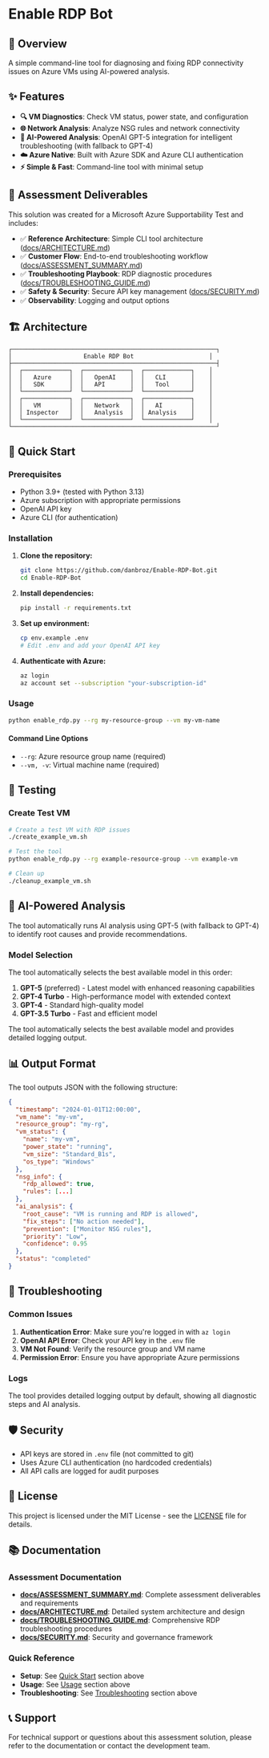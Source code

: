 # Enable RDP Bot

## 🚀 Overview

A simple command-line tool for diagnosing and fixing RDP connectivity issues on Azure VMs using AI-powered analysis.

## ✨ Features

- **🔍 VM Diagnostics**: Check VM status, power state, and configuration
- **🌐 Network Analysis**: Analyze NSG rules and network connectivity
- **🧠 AI-Powered Analysis**: OpenAI GPT-5 integration for intelligent troubleshooting (with fallback to GPT-4)
- **☁️ Azure Native**: Built with Azure SDK and Azure CLI authentication
- **⚡ Simple & Fast**: Command-line tool with minimal setup

## 🎯 Assessment Deliverables

This solution was created for a Microsoft Azure Supportability Test and includes:

- ✅ **Reference Architecture**: Simple CLI tool architecture ([docs/ARCHITECTURE.md](docs/ARCHITECTURE.md))
- ✅ **Customer Flow**: End-to-end troubleshooting workflow ([docs/ASSESSMENT_SUMMARY.md](docs/ASSESSMENT_SUMMARY.md))
- ✅ **Troubleshooting Playbook**: RDP diagnostic procedures ([docs/TROUBLESHOOTING_GUIDE.md](docs/TROUBLESHOOTING_GUIDE.md))
- ✅ **Safety & Security**: Secure API key management ([docs/SECURITY.md](docs/SECURITY.md))
- ✅ **Observability**: Logging and output options

## 🏗️ Architecture

```
┌─────────────────────────────────────────────────────────┐
│                    Enable RDP Bot                     │
├─────────────────────────────────────────────────────────┤
│  ┌─────────────┐  ┌─────────────┐  ┌─────────────┐    │
│  │   Azure     │  │   OpenAI    │  │   CLI       │    │
│  │   SDK       │  │   API       │  │   Tool      │    │
│  └─────────────┘  └─────────────┘  └─────────────┘    │
│  ┌─────────────┐  ┌─────────────┐  ┌─────────────┐    │
│  │   VM        │  │   Network   │  │   AI        │    │
│  │ Inspector   │  │   Analysis  │  │ Analysis    │    │
│  └─────────────┘  └─────────────┘  └─────────────┘    │
└─────────────────────────────────────────────────────────┘
```

## 🚀 Quick Start

### Prerequisites

- Python 3.9+ (tested with Python 3.13)
- Azure subscription with appropriate permissions
- OpenAI API key
- Azure CLI (for authentication)

### Installation

1. **Clone the repository:**
   ```bash
   git clone https://github.com/danbroz/Enable-RDP-Bot.git
   cd Enable-RDP-Bot
   ```

2. **Install dependencies:**
   ```bash
   pip install -r requirements.txt
   ```

3. **Set up environment:**
   ```bash
   cp env.example .env
   # Edit .env and add your OpenAI API key
   ```

4. **Authenticate with Azure:**
   ```bash
   az login
   az account set --subscription "your-subscription-id"
   ```


### Usage

```bash
python enable_rdp.py --rg my-resource-group --vm my-vm-name
```

#### Command Line Options

- `--rg`: Azure resource group name (required)
- `--vm, -v`: Virtual machine name (required)

## 🧪 Testing

### Create Test VM

```bash
# Create a test VM with RDP issues
./create_example_vm.sh

# Test the tool
python enable_rdp.py --rg example-resource-group --vm example-vm

# Clean up
./cleanup_example_vm.sh
```

## 🧠 AI-Powered Analysis

The tool automatically runs AI analysis using GPT-5 (with fallback to GPT-4) to identify root causes and provide recommendations.

### Model Selection
The tool automatically selects the best available model in this order:
1. **GPT-5** (preferred) - Latest model with enhanced reasoning capabilities
2. **GPT-4 Turbo** - High-performance model with extended context
3. **GPT-4** - Standard high-quality model
4. **GPT-3.5 Turbo** - Fast and efficient model

The tool automatically selects the best available model and provides detailed logging output.

## 📊 Output Format

The tool outputs JSON with the following structure:

```json
{
  "timestamp": "2024-01-01T12:00:00",
  "vm_name": "my-vm",
  "resource_group": "my-rg",
  "vm_status": {
    "name": "my-vm",
    "power_state": "running",
    "vm_size": "Standard_B1s",
    "os_type": "Windows"
  },
  "nsg_info": {
    "rdp_allowed": true,
    "rules": [...]
  },
  "ai_analysis": {
    "root_cause": "VM is running and RDP is allowed",
    "fix_steps": ["No action needed"],
    "prevention": ["Monitor NSG rules"],
    "priority": "Low",
    "confidence": 0.95
  },
  "status": "completed"
}
```

## 🔧 Troubleshooting

### Common Issues

1. **Authentication Error**: Make sure you're logged in with `az login`
2. **OpenAI API Error**: Check your API key in the `.env` file
3. **VM Not Found**: Verify the resource group and VM name
4. **Permission Error**: Ensure you have appropriate Azure permissions

### Logs

The tool provides detailed logging output by default, showing all diagnostic steps and AI analysis.

## 🛡️ Security

- API keys are stored in `.env` file (not committed to git)
- Uses Azure CLI authentication (no hardcoded credentials)
- All API calls are logged for audit purposes

## 📝 License

This project is licensed under the MIT License - see the [LICENSE](LICENSE) file for details.

## 📚 Documentation

### Assessment Documentation
- **[docs/ASSESSMENT_SUMMARY.md](docs/ASSESSMENT_SUMMARY.md)**: Complete assessment deliverables and requirements
- **[docs/ARCHITECTURE.md](docs/ARCHITECTURE.md)**: Detailed system architecture and design
- **[docs/TROUBLESHOOTING_GUIDE.md](docs/TROUBLESHOOTING_GUIDE.md)**: Comprehensive RDP troubleshooting procedures
- **[docs/SECURITY.md](docs/SECURITY.md)**: Security and governance framework

### Quick Reference
- **Setup**: See [Quick Start](#-quick-start) section above
- **Usage**: See [Usage](#usage) section above
- **Troubleshooting**: See [Troubleshooting](#-troubleshooting) section above

## 📞 Support

For technical support or questions about this assessment solution, please refer to the documentation or contact the development team.